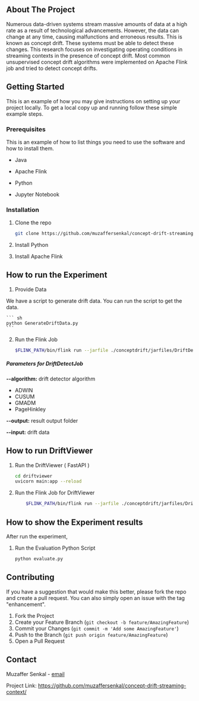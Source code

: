 ## About The Project

Numerous data-driven systems stream massive amounts of data at a high rate as a result of technological advancements.  However, the data can change at any time, causing malfunctions and erroneous results. This is known as concept drift. These systems must be able to detect these changes. This research focuses on investigating operating conditions in streaming contexts in the presence of concept drift. Most common unsupervised concept drift algorithms were implemented on Apache Flink job and tried to detect concept drifts. 



## Getting Started

This is an example of how you may give instructions on setting up your project locally. To get a local copy up and running follow these simple example steps.


### Prerequisites

This is an example of how to list things you need to use the software and how to install them.

-   Java 

-   Apache Flink

-   Python

-   Jupyter Notebook

### Installation

1.  Clone the repo

    ``` sh
    git clone https://github.com/muzaffersenkal/concept-drift-streaming-context
    ```
2. Install Python

3. Install Apache Flink

## How to run the Experiment

1. Provide Data

We have a script to generate drift data. You can run the script to get the data.

    ``` sh
    python GenerateDriftData.py 
    ```

2. Run the Flink Job

    ``` sh
    $FLINK_PATH/bin/flink run --jarfile ./conceptdrift/jarfiles/DriftDetectJob.jar --algorithm ADWIN --output Result/ --input Data/data_drift_20.csv

    ```
##### Parameters for DriftDetectJob

**--algorithm:** drift detector algorithm
- ADWIN
- CUSUM
- GMADM
- PageHinkley

**--output:** result output folder

**--input:** drift data



## How to run DriftViewer

1.  Run the DriftViewer ( FastAPI )

    ``` sh
    cd driftviewer
    uvicorn main:app --reload
    ```

2. Run the Flink Job for DriftViewer

    ``` sh
        $FLINK_PATH/bin/flink run --jarfile ./conceptdrift/jarfiles/DriftDetectContinuousJob.jar --algorithm ADWIN 
    ```



## How to show the Experiment results

After run the experiment,

1. Run the Evaluation Python Script

    ``` sh
    python evaluate.py
    ```




## Contributing

If you have a suggestion that would make this better, please fork the repo and create a pull request. You can also simply open an issue with the tag "enhancement".

1.  Fork the Project
2.  Create your Feature Branch (`git checkout -b feature/AmazingFeature`)
3.  Commit your Changes (`git commit -m 'Add some AmazingFeature'`)
4.  Push to the Branch (`git push origin feature/AmazingFeature`)
5.  Open a Pull Request

## Contact

Muzaffer Senkal - [email](mailto:mzffersenkal@gmail.com)

Project Link: <https://github.com/muzaffersenkal/concept-drift-streaming-context/>
